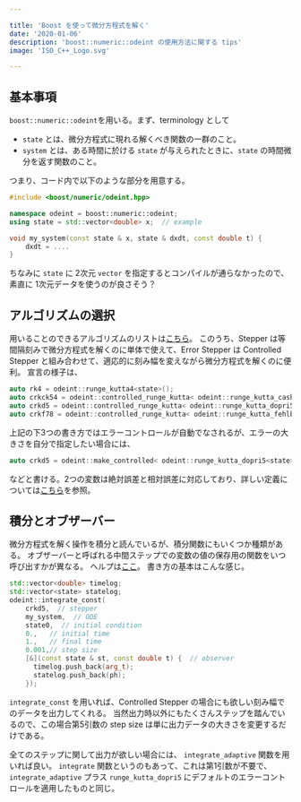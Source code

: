 ```yaml
---

title: 'Boost を使って微分方程式を解く'
date: '2020-01-06'
description: 'boost::numeric::odeint の使用方法に関する tips'
image: 'ISO_C++_Logo.svg'

---
```


## 基本事項 ##

`boost::numeric::odeint`を用いる。まず、terminology として

* `state` とは、微分方程式に現れる解くべき関数の一群のこと。
* `system` とは、ある時間に於ける `state` が与えられたときに、`state` の時間微分を返す関数のこと。

つまり、コード内で以下のような部分を用意する。

``` c++
#include <boost/numeric/odeint.hpp>

namespace odeint = boost::numeric::odeint;
using state = std::vector<double> x;  // example

void my_system(const state & x, state & dxdt, const double t) {
    dxdt = ....
}
```

ちなみに `state` に 2次元 `vector` を指定するとコンパイルが通らなかったので、素直に 1次元データを使うのが良さそう？

## アルゴリズムの選択 ##

用いることのできるアルゴリズムのリストは[こちら](https://www.boost.org/doc/libs/1_57_0/libs/numeric/odeint/doc/html/boost_numeric_odeint/getting_started/overview.html)。
このうち、Stepper は等間隔刻みで微分方程式を解くのに単体で使えて、Error Stepper は Controlled Stepper と組み合わせて、適応的に刻み幅を変えながら微分方程式を解くのに便利。
宣言の様子は、

``` c++
auto rk4 = odeint::runge_kutta4<state>();
auto crkck54 = odeint::controlled_runge_kutta< odeint::runge_kutta_cash_karp54<state> >();
auto crkd5 = odeint::controlled_runge_kutta< odeint::runge_kutta_dopri5<state> >();
auto crkf78 = odeint::controlled_runge_kutta< odeint::runge_kutta_fehlberg78<state> >();
```

上記の下3つの書き方ではエラーコントロールが自動でなされるが、エラーの大きさを自分で指定したい場合には、

``` c++
auto crkd5 = odeint::make_controlled< odeint::runge_kutta_dopri5<state> >(1.e-8, 1.e-4);
```

などと書ける。2つの変数は絶対誤差と相対誤差に対応しており、詳しい定義については[こちら](https://www.boost.org/doc/libs/1_67_0/libs/numeric/odeint/doc/html/boost_numeric_odeint/tutorial/harmonic_oscillator.html)を参照。

## 積分とオブザーバー ##

微分方程式を解く操作を積分と読んでいるが、積分関数にもいくつか種類がある。
オブザーバーと呼ばれる中間ステップでの変数の値の保存用の関数をいつ呼び出すかが異なる。
ヘルプは[ここ](https://www.boost.org/doc/libs/1_66_0/libs/numeric/odeint/doc/html/boost_numeric_odeint/odeint_in_detail/integrate_functions.html)。
書き方の基本はこんな感じ。

``` c++
std::vector<double> timelog;
std::vector<state> statelog;
odeint::integrate_const(
    crkd5,  // stepper
    my_system,  // ODE
    state0,  // initial condition
    0.,   // initial time
    1.,   // final time
    0.001,// step size
    [&](const state & st, const double t) {  // observer
      timelog.push_back(arg_t);
      statelog.push_back(ph);
    });
```

`integrate_const` を用いれば、Controlled Stepper の場合にも欲しい刻み幅でのデータを出力してくれる。
当然出力時以外にもたくさんステップを踏んでいるので、この場合第5引数の step size は単に出力データの大きさを変更するだけである。

全てのステップに関して出力が欲しい場合には、 `integrate_adaptive` 関数を用いれば良い。
`integrate` 関数というのもあって、これは第1引数が不要で、`integrate_adaptive` プラス `runge_kutta_dopri5` にデフォルトのエラーコントロールを適用したものと同じ。
